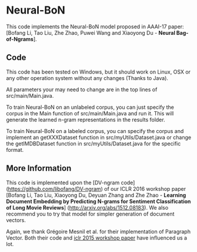 # Neural-BoN
This code implements the Neural-BoN model proposed in AAAI-17 paper: [Bofang Li, Tao Liu, Zhe Zhao, Puwei Wang and Xiaoyong Du - **Neural Bag-of-Ngrams**].

## Code
This code has been tested on Windows, but it should work on Linux, OSX or any other operation system without any changes (Thanks to Java). 

All parameters your may need to change are in the top lines of src/main/Main.java.

To train Neural-BoN on an unlabeled corpus, you can just specify the corpus in the Main function of src/main/Main.java and run it. This will generate the learned n-gram representations in the results folder.

To train Neural-BoN on a labeled corpus, you can specify the corpus and implement an getXXXDataset function in src/myUtils/Dataset.java or change the getIMDBDataset function in src/myUtils/Dataset.java for the specific format.

## More Information

This code is implemented upon the [DV-ngram code] (https://github.com/libofang/DV-ngram) of our ICLR 2016 workshop paper [Bofang Li, Tao Liu, Xiaoyong Du, Deyuan Zhang and Zhe Zhao - **Learning Document Embedding by Predicting N-grams for Sentiment Classification of Long Movie Reviews**] (http://arxiv.org/abs/1512.08183). We also recommend you to try that model for simpler generation of document vectors.

Again, we thank Grégoire Mesnil et al. for their implementation of Paragraph Vector. Both their code and [iclr 2015 workshop paper](http://arxiv.org/abs/1412.5335) have influenced us a lot.


